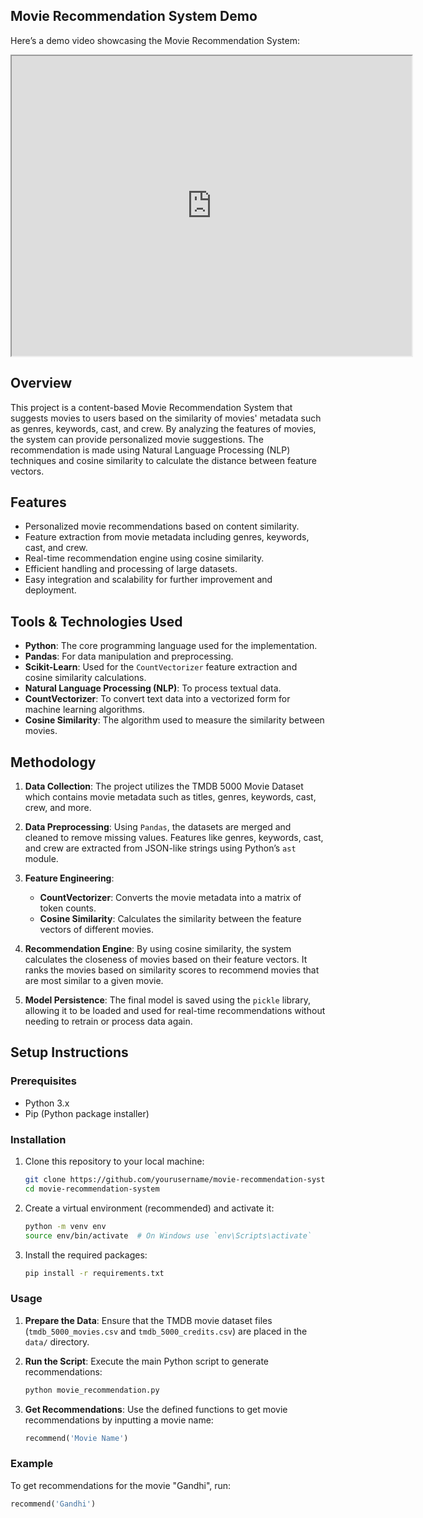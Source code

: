 ## Movie Recommendation System Demo

Here’s a demo video showcasing the Movie Recommendation System:

<iframe src="https://drive.google.com/file/d/1DwccGL1kxRLQs1BNo2vJXSOKCoIUThf5/preview" width="640" height="480" allow="autoplay"></iframe>




## Overview

This project is a content-based Movie Recommendation System that suggests movies to users based on the similarity of movies' metadata such as genres, keywords, cast, and crew. By analyzing the features of movies, the system can provide personalized movie suggestions. The recommendation is made using Natural Language Processing (NLP) techniques and cosine similarity to calculate the distance between feature vectors.

## Features

- Personalized movie recommendations based on content similarity.
- Feature extraction from movie metadata including genres, keywords, cast, and crew.
- Real-time recommendation engine using cosine similarity.
- Efficient handling and processing of large datasets.
- Easy integration and scalability for further improvement and deployment.

## Tools & Technologies Used

- **Python**: The core programming language used for the implementation.
- **Pandas**: For data manipulation and preprocessing.
- **Scikit-Learn**: Used for the `CountVectorizer` feature extraction and cosine similarity calculations.
- **Natural Language Processing (NLP)**: To process textual data.
- **CountVectorizer**: To convert text data into a vectorized form for machine learning algorithms.
- **Cosine Similarity**: The algorithm used to measure the similarity between movies.

## Methodology

1. **Data Collection**: The project utilizes the TMDB 5000 Movie Dataset which contains movie metadata such as titles, genres, keywords, cast, crew, and more.

2. **Data Preprocessing**: Using `Pandas`, the datasets are merged and cleaned to remove missing values. Features like genres, keywords, cast, and crew are extracted from JSON-like strings using Python’s `ast` module.

3. **Feature Engineering**: 
   - **CountVectorizer**: Converts the movie metadata into a matrix of token counts.
   - **Cosine Similarity**: Calculates the similarity between the feature vectors of different movies.

4. **Recommendation Engine**: By using cosine similarity, the system calculates the closeness of movies based on their feature vectors. It ranks the movies based on similarity scores to recommend movies that are most similar to a given movie.

5. **Model Persistence**: The final model is saved using the `pickle` library, allowing it to be loaded and used for real-time recommendations without needing to retrain or process data again.

## Setup Instructions

### Prerequisites

- Python 3.x
- Pip (Python package installer)

### Installation

1. Clone this repository to your local machine:
    ```bash
    git clone https://github.com/yourusername/movie-recommendation-system.git
    cd movie-recommendation-system
    ```

2. Create a virtual environment (recommended) and activate it:
    ```bash
    python -m venv env
    source env/bin/activate  # On Windows use `env\Scripts\activate`
    ```

3. Install the required packages:
    ```bash
    pip install -r requirements.txt
    ```

### Usage

1. **Prepare the Data**: Ensure that the TMDB movie dataset files (`tmdb_5000_movies.csv` and `tmdb_5000_credits.csv`) are placed in the `data/` directory.
   
2. **Run the Script**: Execute the main Python script to generate recommendations:
    ```bash
    python movie_recommendation.py
    ```

3. **Get Recommendations**: Use the defined functions to get movie recommendations by inputting a movie name:
    ```python
    recommend('Movie Name')
    ```

### Example

To get recommendations for the movie "Gandhi", run:

```python
recommend('Gandhi')
